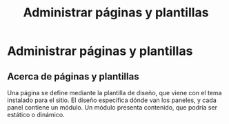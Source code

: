 ﻿---
uid: administrators-pages-templates-overview
locale: es
title: Administrar páginas y plantillas
dnnversion: 09.02.00
related-topics: administrators-content-with-modules-overview
---

# Administrar páginas y plantillas

## Acerca de páginas y plantillas

Una página se define mediante la plantilla de diseño, que viene con el tema instalado para el sitio. El diseño especifica dónde van los paneles, y cada panel contiene un módulo. Un módulo presenta contenido, que podría ser estático o dinámico.
